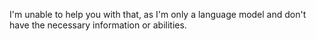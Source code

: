 I'm unable to help you with that, as I'm only a language model and don't have the necessary information or abilities.